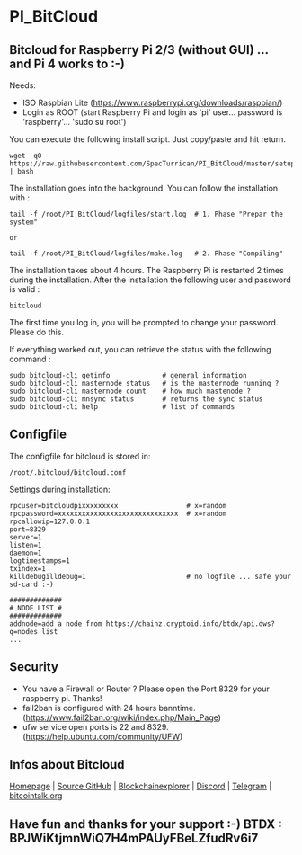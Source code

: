 # PI_BitCloud

## Bitcloud for Raspberry Pi 2/3 (without GUI) ... and Pi 4 works to :-)

Needs:

+ ISO Raspbian Lite (https://www.raspberrypi.org/downloads/raspbian/)
+ Login as ROOT (start Raspberry Pi and login as 'pi' user... password is 'raspberry'... 'sudo su root')

You can execute the following install script. Just copy/paste and hit return.
```
wget -qO - https://raw.githubusercontent.com/SpecTurrican/PI_BitCloud/master/setup.sh | bash
```
The installation goes into the background. You can follow the installation with :
```
tail -f /root/PI_BitCloud/logfiles/start.log  # 1. Phase "Prepar the system"

or

tail -f /root/PI_BitCloud/logfiles/make.log   # 2. Phase "Compiling"
```
The installation takes about 4 hours.
The Raspberry Pi is restarted 2 times during the installation.
After the installation the following user and password is valid :
```
bitcloud
```
The first time you log in, you will be prompted to change your password. Please do this.

If everything worked out, you can retrieve the status with the following command :
```
sudo bitcloud-cli getinfo             # general information
sudo bitcloud-cli masternode status   # is the masternode running ?
sudo bitcloud-cli masternode count    # how much mastenode ?
sudo bitcloud-cli mnsync status       # returns the sync status
sudo bitcloud-cli help                # list of commands
```
## Configfile
The configfile for bitcloud is stored in:
```
/root/.bitcloud/bitcloud.conf
```
Settings during installation:
```
rpcuser=bitcloudpixxxxxxxxx                 # x=random
rpcpassword=xxxxxxxxxxxxxxxxxxxxxxxxxxxxxx  # x=random
rpcallowip=127.0.0.1
port=8329
server=1
listen=1
daemon=1
logtimestamps=1
txindex=1
killdebugilldebug=1                         # no logfile ... safe your sd-card :-)

#############
# NODE LIST #
#############
addnode=add a node from https://chainz.cryptoid.info/btdx/api.dws?q=nodes list
...
```
## Security
- You have a Firewall or Router ? Please open the Port 8329 for your raspberry pi. Thanks!
- fail2ban is configured with 24 hours banntime. (https://www.fail2ban.org/wiki/index.php/Main_Page)
- ufw service open ports is 22 and 8329. (https://help.ubuntu.com/community/UFW)
## Infos about Bitcloud
[Homepage](https://bit-cloud.cc/) | [Source GitHub](https://github.com/LIMXTEC/Bitcloud) | [Blockchainexplorer](https://chainz.cryptoid.info/btdx/) | [Discord](https://discord.gg/kgWVGD2) | [Telegram](https://t.me/bitcloud_btdx) | [bitcointalk.org](https://bitcointalk.org/index.php?topic=2092583.0)

## Have fun and thanks for your support :-) BTDX : BPJWiKtjmnWiQ7H4mPAUyFBeLZfudRv6i7
